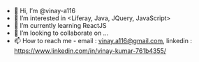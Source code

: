 - 👋 Hi, I’m @vinay-a116
- 👀 I’m interested in <Liferay, Java, JQuery, JavaScript> 
- 🌱 I’m currently learning ReactJS
- 💞️ I’m looking to collaborate on ...
- 📫 How to reach me - email : <vinay.a116@gmail.com>, linkedin : https://www.linkedin.com/in/vinay-kumar-761b4355/

<!---
vinay-a116/vinay-a116 is a ✨ special ✨ repository because its `README.md` (this file) appears on your GitHub profile.
You can click the Preview link to take a look at your changes.
--->
